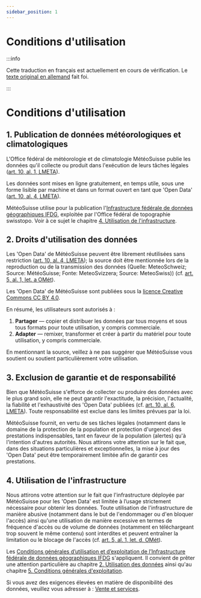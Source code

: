 ```yaml
---
sidebar_position: 1
---
```


# Conditions d'utilisation

:::info

Cette traduction en français est actuellement en cours de vérification. Le [texte original en allemand](https://opendatadocs.meteoswiss.ch/de/general/terms-of-use) fait foi.

:::

# Conditions d'utilisation

## 1. Publication de données météorologiques et climatologiques
L'Office fédéral de météorologie et de climatologie MétéoSuisse publie les données qu'il collecte ou produit dans l'exécution de leurs tâches légales ([art. 10, al. 1, LMETA](https://www.fedlex.admin.ch/eli/cc/2023/682/fr#art_10)).

Les données sont mises en ligne gratuitement, en temps utile, sous une forme lisible par machine et dans un format ouvert en tant que 'Open Data' ([art. 10, al. 4, LMETA](https://www.fedlex.admin.ch/eli/cc/2023/682/fr#art_10)).

MétéoSuisse utilise pour la publication l'[Infrastructure fédérale de données géographiques IFDG](https://www.geo.admin.ch/fr/impressum-responsabilites-et-contacts), exploitée par l'Office fédéral de topographie swisstopo. Voir à ce sujet le chapitre [4. Utilisation de l'infrastructure](#4-utilisation-de-linfrastructure). 


## 2. Droits d'utilisation des données
Les 'Open Data' de MétéoSuisse peuvent être librement réutilisées sans restriction ([art. 10, al. 4, LMETA](https://www.fedlex.admin.ch/eli/cc/2023/682/fr#art_10)); la source doit être mentionnée lors de la reproduction ou de la transmission des données (Quelle: MeteoSchweiz; Source: MétéoSuisse; Fonte: MeteoSvizzera; Source: MeteoSwiss)) (cf. [art. 5, al. 1, let. a OMét](https://www.fedlex.admin.ch/eli/cc/2024/452/fr#art_5)). 

Les 'Open Data' de MétéoSuisse sont publiées sous la [licence Creative Commons CC BY 4.0](https://creativecommons.org/licenses/by/4.0/deed.fr).

<!-- TODO : insérer ![Logo CC-BY](/docs/assets/img/ccby.png) -->

En résumé, les utilisateurs sont autorisés à :
1. **Partager** — copier et distribuer les données par tous moyens et sous tous formats pour toute utilisation, y compris commerciale.
2. **Adapter** — remixer, transformer et créer à partir du matériel pour toute utilisation, y compris commerciale.

En mentionnant la source, veillez à ne pas suggérer que MétéoSuisse vous soutient ou soutient particulièrement votre utilisation.


## 3. Exclusion de garantie et de responsabilité
Bien que MétéoSuisse s'efforce de collecter ou produire des données avec le plus grand soin, elle ne peut garantir l'exactitude, la précision, l'actualité, la fiabilité et l'exhaustivité des 'Open Data' publiées (cf. [art. 10, al. 6, LMETA](https://www.fedlex.admin.ch/eli/cc/2023/682/fr#art_10)). Toute responsabilité est exclue dans les limites prévues par la loi.

MétéoSuisse fournit, en vertu de ses tâches légales (notamment dans le domaine de la protection de la population et protection d'urgence) des prestations indispensables, tant en faveur de la population (alertes) qu'à l'intention d'autres autorités. Nous attirons votre attention sur le fait que, dans des situations particulières et exceptionnelles, la mise à jour des 'Open Data' peut être temporairement limitée afin de garantir ces prestations.


## 4. Utilisation de l'infrastructure
Nous attirons votre attention sur le fait que l'infrastructure déployée par MétéoSuisse pour les 'Open Data' est limitée à l’usage strictement nécessaire pour obtenir les données. Toute utilisation de l'infrastructure de manière abusive (notamment dans le but de l'endommager ou d'en bloquer l'accès) ainsi qu'une utilisation de manière excessive en termes de fréquence d'accès ou de volume de données (notamment en téléchargeant trop souvent le même contenu) sont interdites et peuvent entraîner la limitation ou le blocage de l'accès (cf. [art. 5, al. 1, let. d, OMét](https://www.fedlex.admin.ch/eli/cc/2024/452/fr#art_5)).

Les [Conditions générales d’utilisation et d’exploitation de l’Infrastructure fédérale de données géographiques IFDG](https://www.geo.admin.ch/fr/conditions-generales-utilisation-ifdg) s'appliquent. Il convient de prêter une attention particulière au chapitre [2. Utilisation des données](https://www.geo.admin.ch/fr/conditions-generales-utilisation-ifdg#2.-Utilisation-des-donn%C3%A9es) ainsi qu'au chapitre [5. Conditions générales d'exploitation](https://www.geo.admin.ch/fr/conditions-generales-utilisation-ifdg#5-Conditions-g%C3%A9n%C3%A9rales-d'exploitation).

Si vous avez des exigences élevées en matière de disponibilité des données, veuillez vous adresser à : [Vente et services](https://www.meteosuisse.admin.ch/portrait/contact/formulaire-de-contact.html).
